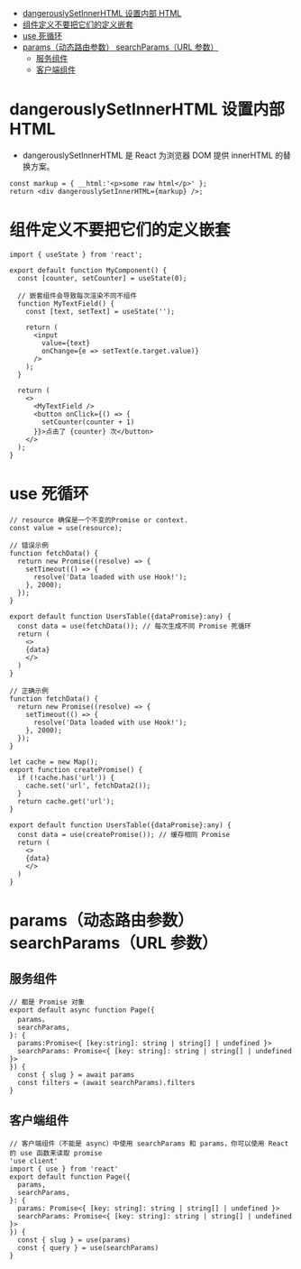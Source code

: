 <!-- @import "[TOC]" {cmd="toc" depthFrom=1 depthTo=6 orderedList=false} -->

<!-- code_chunk_output -->

- [dangerouslySetInnerHTML 设置内部 HTML](#dangerouslysetinnerhtml-设置内部-html)
- [组件定义不要把它们的定义嵌套](#组件定义不要把它们的定义嵌套)
- [use 死循环](#use-死循环)
- [params（动态路由参数）  searchParams（URL 参数）](#params动态路由参数--searchparamsurl-参数)
  - [服务组件](#服务组件)
  - [客户端组件](#客户端组件)

<!-- /code_chunk_output -->

# dangerouslySetInnerHTML 设置内部 HTML

- dangerouslySetInnerHTML 是 React 为浏览器 DOM 提供 innerHTML 的替换方案。

```tsx
const markup = { __html:'<p>some raw html</p>' };
return <div dangerouslySetInnerHTML={markup} />;
```

# 组件定义不要把它们的定义嵌套

```tsx
import { useState } from 'react';

export default function MyComponent() {
  const [counter, setCounter] = useState(0);

  // 嵌套组件会导致每次渲染不同不组件
  function MyTextField() {
    const [text, setText] = useState('');

    return (
      <input
        value={text}
        onChange={e => setText(e.target.value)}
      />
    );
  }

  return (
    <>
      <MyTextField />
      <button onClick={() => {
        setCounter(counter + 1)
      }}>点击了 {counter} 次</button>
    </>
  );
}

```

# use 死循环

```tsx
// resource 确保是一个不变的Promise or context.
const value = use(resource);
```

```tsx
// 错误示例
function fetchData() {
  return new Promise((resolve) => {
    setTimeout(() => {
      resolve('Data loaded with use Hook!');
    }, 2000);
  });
}

export default function UsersTable({dataPromise}:any) {
  const data = use(fetchData()); // 每次生成不同 Promise 死循环
  return (
    <>
    {data}
    </>
  )
}
```

```tsx
// 正确示例
function fetchData() {
  return new Promise((resolve) => {
    setTimeout(() => {
      resolve('Data loaded with use Hook!');
    }, 2000);
  });
}

let cache = new Map();
export function createPromise() {
  if (!cache.has('url')) {
    cache.set('url', fetchData2());
  }
  return cache.get('url');
}

export default function UsersTable({dataPromise}:any) {
  const data = use(createPromise()); // 缓存相同 Promise 
  return (
    <>
    {data}
    </>
  )
}
```

# params（动态路由参数）  searchParams（URL 参数）

## 服务组件

```tsx
// 都是 Promise 对象
export default async function Page({
  params，
  searchParams,
}: {
  params:Promise<{ [key:string]: string | string[] | undefined }>
  searchParams: Promise<{ [key: string]: string | string[] | undefined }>
}) {
  const { slug } = await params
  const filters = (await searchParams).filters
}
```

## 客户端组件

```tsx
// 客户端组件（不能是 async）中使用 searchParams 和 params，你可以使用 React 的 use 函数来读取 promise
'use client'
import { use } from 'react'
export default function Page({
  params,
  searchParams,
}: {
  params: Promise<{ [key: string]: string | string[] | undefined }>
  searchParams: Promise<{ [key: string]: string | string[] | undefined }>
}) {
  const { slug } = use(params)
  const { query } = use(searchParams)
}
```
